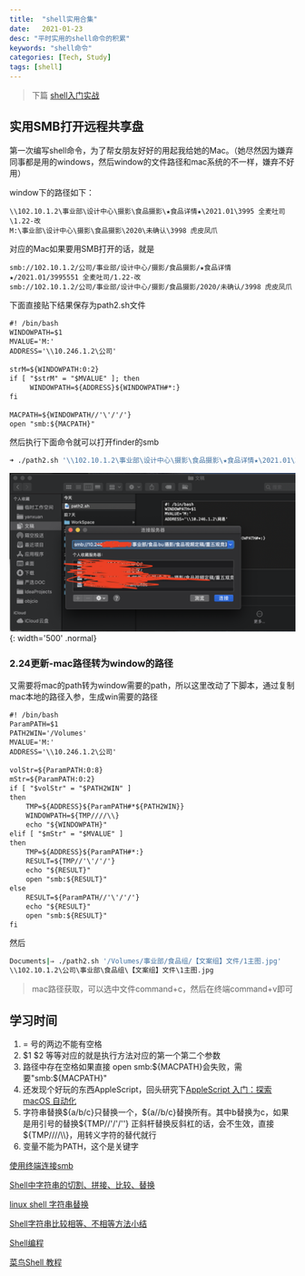 ```yaml
---
title:  "shell实用合集"
date:   2021-01-23
desc: "平时实用的shell命令的积累"
keywords: "shell命令"
categories: [Tech, Study]
tags: [shell]
---
```


> 下篇 [shell入门实战](https://ramboqiu.github.io/posts/shell%E5%85%A5%E9%97%A8%E5%AE%9E%E6%88%98/)

## 实用SMB打开远程共享盘

第一次编写shell命令，为了帮女朋友好好的用起我给她的Mac。（她尽然因为嫌弃同事都是用的windows，然后window的文件路径和mac系统的不一样，嫌弃不好用）

window下的路径如下：

```
\\102.10.1.2\事业部\设计中心\摄影\食品摄影\★食品详情★\2021.01\3995 全麦吐司\1.22-改
M:\事业部\设计中心\摄影\食品摄影\2020\未确认\3998 虎皮凤爪
```

对应的Mac如果要用SMB打开的话，就是

```
smb://102.10.1.2/公司/事业部/设计中心/摄影/食品摄影/★食品详情★/2021.01/3995551 全麦吐司/1.22-改
smb://102.10.1.2/公司/事业部/设计中心/摄影/食品摄影/2020/未确认/3998 虎皮凤爪
```

下面直接贴下结果保存为path2.sh文件

```shell
#! /bin/bash
WINDOWPATH=$1
MVALUE='M:'
ADDRESS='\\10.246.1.2\公司'

strM=${WINDOWPATH:0:2}
if [ "$strM" = "$MVALUE" ]; then
     WINDOWPATH=${ADDRESS}${WINDOWPATH#*:} 
fi

MACPATH=${WINDOWPATH//'\'/'/'}
open "smb:${MACPATH}"
```

然后执行下面命令就可以打开finder的smb

```bash
➜ ./path2.sh '\\102.10.1.2\事业部\设计中心\摄影\食品摄影\★食品详情★\2021.01\3995 全麦吐司\1.22-改'
```

![2021-01-23](/assets/img/other/2021-01-23.png){: width='500' .normal}

### 2.24更新-mac路径转为window的路径

又需要将mac的path转为window需要的path，所以这里改动了下脚本，通过复制mac本地的路径入参，生成win需要的路径

```shell
#! /bin/bash
ParamPATH=$1
PATH2WIN='/Volumes'
MVALUE='M:'
ADDRESS='\\10.246.1.2\公司'

volStr=${ParamPATH:0:8}
mStr=${ParamPATH:0:2}
if [ "$volStr" = "$PATH2WIN" ]
then
	TMP=${ADDRESS}${ParamPATH#*${PATH2WIN}} 
	WINDOWPATH=${TMP////\\}
	echo "${WINDOWPATH}"
elif [ "$mStr" = "$MVALUE" ]
then
    TMP=${ADDRESS}${ParamPATH#*:}
	RESULT=${TMP//'\'/'/'}
	echo "${RESULT}"
	open "smb:${RESULT}"
else
	RESULT=${ParamPATH//'\'/'/'}
	echo "${RESULT}"
	open "smb:${RESULT}"
fi
```

然后

```bash
Documents|⇒ ./path2.sh '/Volumes/事业部/食品组/【文案组】文件/1主图.jpg'
\\102.10.1.2\公司\事业部\食品组\【文案组】文件\1主图.jpg
```

> mac路径获取，可以选中文件command+c，然后在终端command+v即可

## 学习时间

1. = 号的两边不能有空格
2. \$1  \$2 等等对应的就是执行方法对应的第一个第二个参数
3. 路径中存在空格如果直接 open smb:\${MACPATH}会失败，需要"smb:${MACPATH}"
4. 还发现个好玩的东西AppleScript，回头研究下[AppleScript 入门：探索 macOS 自动化](https://sspai.com/post/46912)
5. 字符串替换\${a/b/c}只替换一个，\${a//b/c}替换所有。其中b替换为c，如果是用引号的替换\${TMP//'/'/'\'} 正斜杆替换反斜杠的话，会不生效，直接 ${TMP////\\\\}，用转义字符的替代就行
6. 变量不能为PATH，这个是关键字

[使用终端连接smb](https://fengyalv.github.io/Blogs/mac/%E4%BD%BF%E7%94%A8%E7%BB%88%E7%AB%AF%E8%BF%9E%E6%8E%A5smb.html)

[Shell中字符串的切割、拼接、比较、替换](https://blog.csdn.net/lizhidefengzi/article/details/76762059)

[linux shell 字符串替换](https://blog.csdn.net/yi412/article/details/77061869)

[Shell字符串比较相等、不相等方法小结](https://blog.csdn.net/Mr_LeeHY/article/details/76383091)

[Shell编程](http://c.biancheng.net/shell/program/)

[菜鸟Shell 教程](https://www.runoob.com/linux/linux-shell.html)